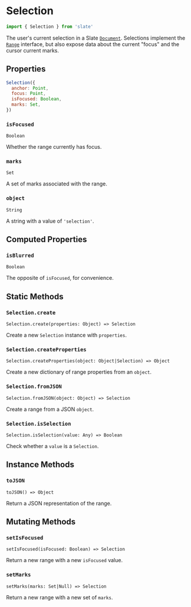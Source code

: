 # Selection

```javascript
import { Selection } from 'slate'
```

The user's current selection in a Slate [`Document`](document.md). Selections implement the [`Range`](range.md) interface, but also expose data about the current "focus" and the cursor current marks.

## Properties

```javascript
Selection({
  anchor: Point,
  focus: Point,
  isFocused: Boolean,
  marks: Set,
})
```

### `isFocused`

`Boolean`

Whether the range currently has focus.

### `marks`

`Set`

A set of marks associated with the range.

### `object`

`String`

A string with a value of `'selection'`.

## Computed Properties

### `isBlurred`

`Boolean`

The opposite of `isFocused`, for convenience.

## Static Methods

### `Selection.create`

`Selection.create(properties: Object) => Selection`

Create a new `Selection` instance with `properties`.

### `Selection.createProperties`

`Selection.createProperties(object: Object|Selection) => Object`

Create a new dictionary of range properties from an `object`.

### `Selection.fromJSON`

`Selection.fromJSON(object: Object) => Selection`

Create a range from a JSON `object`.

### `Selection.isSelection`

`Selection.isSelection(value: Any) => Boolean`

Check whether a `value` is a `Selection`.

## Instance Methods

### `toJSON`

`toJSON() => Object`

Return a JSON representation of the range.

## Mutating Methods

### `setIsFocused`

`setIsFocused(isFocused: Boolean) => Selection`

Return a new range with a new `isFocused` value.

### `setMarks`

`setMarks(marks: Set|Null) => Selection`

Return a new range with a new set of `marks`.

